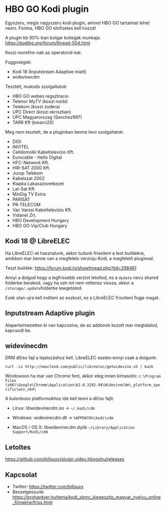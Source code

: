 # HBO GO Kodi plugin

Egyszeru, megis nagyszeru kodi plugin, amivel HBO GO tartalmat lehet nezni. Fontos, HBO GO elofizetes kell hozzá!

A plugin kb 90%-ban bolgar kollegak munkaja: https://kodibg.org/forum/thread-504.html

Koszi morefire-nak az operatorid-kat.

Fuggosegek:
 * Kodi 18 (Inputstream Adaptive miatt)
 * widevinecdm

Tesztelt, mukodo szolgaltatok:
 * HBO GO webes regsztracio
 * Telenor MyTV (koszi norbi)
 * Telekom (koszi zodera)
 * UPC Direct (koszi ekrisztian)
 * UPC Magyarorszag (Sanchez997)
 * TARR Kft (kmarci25)
 
Meg nem tesztelt, de a pluginban benne levo szolgaltatok:
 * DIGI
 * INVITEL
 * Celldomolki Kabeltelevizio Kft.
 * Eurocable - Hello Digital
 * HFC-Network Kft.
 * HIR-SAT 2000 Kft.
 * Jurop Telekom
 * Kabelszat 2002
 * Klapka Lakasszovetkezet
 * Lat-Sat Kft.
 * MinDig TV Extra
 * PARISAT
 * PR-TELECOM
 * Vac Varosi Kabeltelevizio Kft.
 * Vidanet Zrt.
 * HBO Development Hungary
 * HBO GO Vip/Club Hungary



## Kodi 18 @ LibreELEC

Ha LibreELEC-et hasznalunk, akkor tudunk frissiteni a test buildekre, amikben mar benne van a megfelelo verzioju Kodi, a megfelelő pluginnal.

Teszt buildek: https://forum.kodi.tv/showthread.php?tid=298461

Annyi a dolgod hogy a legfrissebb verziot letoltod, es a `Update` nevu shared folderbe berakod, vagy ha ssh-tol nem rettensz vissza, akkor a `/storage/.update`folderbe lewgeteled.

Ezek utan ujra kell inditani az eszkozt, es a LibreELEC frissiteni fogja magat.

## Inputstream Adaptive plugin 

Alapertelmezetten ki van kapcsolva, de az addonok kozott mar megtalalod, kapcsodl be.


## widevinecdm

DRM dll/so fajl a lejatszáshoz kell. LibreELEC eseten ennyi csak a dolgunk:

```
curl -Ls http://nmacleod.com/public/libreelec/getwidevine.sh | bash
```

Windowson ha mar van Chrome fent, akkor eleg innen kimasolni:
`c:\Program Files (x86)\Google\Chrome\Application\62.0.3202.94\WidevineCdm\_platform_specific\win_x64\`

A kulonbozo platformokhoz ide kell tenni a dll/so fajlt:

 * Linux:  libwidevinecdm.so -> `~/.kodi/cdm`

 * Windows: widevinecdm.dll -> `%APPDATA%\kodi\cdm`

 * MacOS / OS X: libwidevinecdm.dylib `~/Library/Application Support/Kodi/cdm`


## Letoltes

https://github.com/billsuxx/plugin.video.hbogohu/releases

## Kapcsolat

 * Twitter: https://twitter.com/billsuxx
 * Beszelgessunk: https://prohardver.hu/tema/kodi_xbmc_kiegeszito_magyar_nyelvu_online_filmekhe/friss.html
